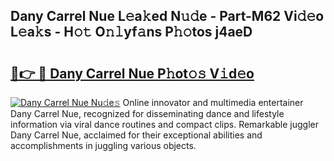 ## Dany Carrel Nue L𝚎a𝚔ed N𝚞𝚍e - Part-M62 Vi𝚍𝚎o L𝚎a𝚔s - H𝚘𝚝 O𝚗𝚕yf𝚊ns P𝚑𝚘tos j4aeD

# <h2><a href="http://kf3dip.oniu.top/?m=Dany+Carrel+Nue">🔗👉 🔴 Dany Carrel Nue P𝚑ot𝚘𝚜 V𝚒d𝚎o</a></h2>

[![Dany Carrel Nue Nu𝚍e𝚜](https://i.imgur.com/0qMVB7G.gif)](http://kf3dip.oniu.top/?m=Dany+Carrel+Nue)
Online innovator and multimedia entertainer Dany Carrel Nue, recognized for disseminating dance and lifestyle information via viral dance routines and compact clips. Remarkable juggler Dany Carrel Nue, acclaimed for their exceptional abilities and accomplishments in juggling various objects.  
